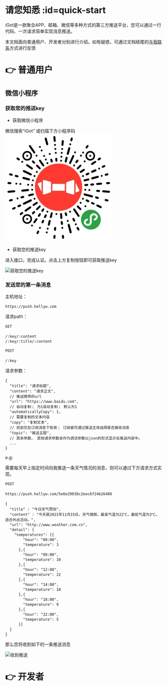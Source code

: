 # 请您知悉 :id=quick-start

iGot是一款聚合APP、邮箱、微信等多种方式的第三方推送平台，您可以通过一行代码、一次请求简单实现消息推送。

本文档面向普通用户、开发者分别进行介绍。如有疑惑，可通过文档结尾的[与我联系](#contactUs)方式进行反馈

# 👉 普通用户

## 微信小程序

### 获取您的推送key

* 获取微信小程序

微信搜索“iGot” 或扫描下方小程序码<br>
  ![微信搜索“iGot”](../images/gh_38cb1ca0be75_344.jpg)

* 获取您的推送key

进入接口，完成认证。点击上方复制按钮即可获取推送key

![获取您的推送key](../images/WechatIMG2084.jpeg)

### 发送您的第一条消息

主机地址：

```
https://push.hellyw.com
```

请求path：

```
GET

/:key/:content 
/:key/:title/:content 
```

```
POST

/:key
```

请求参数：

```
{
  "title": "请求标题",
  "content": "请求正文",
  // 推送携带的url
  "url": "https://www.baidu.com",
  // 自动复制； 为1自动复制； 默认为1
  "automaticallyCopy": 1,
  // 需要复制的文本内容
  "copy": "复制文本",
  // 目前仅在订阅消息下有效； 订阅者可通过推送主体选择是否接收消息
  "topic": "推送主题",
  // 其余参数， 其他请求参数会作为调试参数以json的形式显示在推送内容中。
  ...
}
```

e.g:

需要每天早上指定时间向我推送一条天气情况的消息，则可以通过下方请求方式实现。

```
POST

https://push.hellyw.com/5e6e29038c2eec6f24b26408

{
  "title" : "今日天气预测",
  "content" : "今天是2021年11月15日，天气晴朗，最高气温为22℃，最低气温为3℃。适合外出活动。",
  "url": "http://www.weather.com.cn",
  "detail": {
    "temperatures": [{
        "hour": "00:00",
        "temperature": 3
      },{
        "hour": "09:00",
        "temperature": 10
      },{
        "hour": "12:00",
        "temperature": 22
      },{
        "hour": "14:00",
        "temperature": 18
      },{
        "hour": "18:00",
        "temperature": 9
      },{
        "hour": "22:00",
        "temperature": 5
      }]
  }
}
```

那么您将收到如下的一条推送消息

![收到推送](../images/WechatIMG2087.jpeg)



# 👉 开发者
